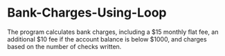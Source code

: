 # Bank-Charges-Using-Loop
The program calculates bank charges, including a $15 monthly flat fee, an additional $10 fee if the account balance is below $1000, and charges based on the number of checks written.
